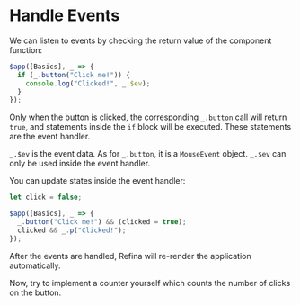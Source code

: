 # Handle Events

We can listen to events by checking the return value of the component function:

```ts {2-4}
$app([Basics], _ => {
  if (_.button("Click me!")) {
    console.log("Clicked!", _.$ev);
  }
});
```

Only when the button is clicked, the corresponding `_.button` call will return `true`, and statements inside the `if` block will be executed. These statements are the event handler.

`_.$ev` is the event data. As for `_.button`, it is a `MouseEvent` object. `_.$ev` can only be used inside the event handler.

You can update states inside the event handler:

```ts {4}
let click = false;

$app([Basics], _ => {
  _.button("Click me!") && (clicked = true);
  clicked && _.p("Clicked!");
});
```

<!--

:::warning Do not update states outside the event handler.

The following code will cause undefined behavior:

```ts
let n = 0;
$app(_ => {
  n++;
});
```

`n` will be incremented every time the fragment is called, which is not predictable.

:::

-->

After the events are handled, Refina will re-render the application automatically.

Now, try to implement a counter yourself which counts the number of clicks on the button.
